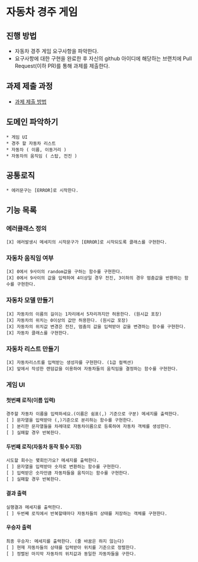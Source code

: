 # 자동차 경주 게임
## 진행 방법
* 자동차 경주 게임 요구사항을 파악한다.
* 요구사항에 대한 구현을 완료한 후 자신의 github 아이디에 해당하는 브랜치에 Pull Request(이하 PR)를 통해 과제를 제출한다.

## 과제 제출 과정
* [과제 제출 방법](https://github.com/next-step/nextstep-docs/tree/master/precourse)

## 도메인 파악하기
    * 게임 UI 
    * 경주 할 자동차 리스트
    * 자동차 ( 이름, 이동거리 )
    * 자동차의 움직임 ( 스탑, 전진 )

## 공통로직
    * 에러문구는 [ERROR]로 시작한다.

## 기능 목록
### 에러클래스 정의
    [X] 에러발생시 메세지의 시작문구가 [ERROR]로 시작되도록 클래스를 구현한다.
 
### 자동차 움직임 여부
    [X] 0에서 9사이의 random값을 구하는 함수를 구현한다.
    [X] 0에서 9사이의 값을 입력하여 4이상일 경우 전진, 3이하의 경우 멈춤값을 반환하는 함수를 구현한다.

### 자동차 모델 만들기
    [X] 자동차의 이름의 길이는 1자리에서 5자리까지만 허용한다. (원시값 포장)
    [X] 자동차의 위치는 0이상의 값만 허용한다. (원시값 포장)
    [X] 자동차의 위치값 변경은 전진, 멈춤의 값을 입력받아 값을 변경하는 함수를 구현한다.  
    [X] 자동차 클래스를 구현한다. 
    
### 자동차 리스트 만들기
    [X] 자동차리스트를 입력받는 생성자를 구현한다. (1급 컬렉션)
    [X] 앞에서 작성한 랜덤값을 이용하여 자동차들의 움직임을 결정하는 함수를 구현한다.

### 게임 UI 
#### 첫번째 로직(이름 입력)
    경주할 자동차 이름을 입력하세요.(이름은 쉼표(,) 기준으로 구분) 메세지를 출력한다.
    [ ] 문자열을 입력받아 (,)기준으로 분리하는 함수를 구현한다.
    [ ] 분리한 문자열들을 차례대로 자동차이름으로 등록하여 자동차 객체를 생성한다.
    [ ] 실패할 경우 반복한다.

#### 두번째 로직(자동차 동작 횟수 지정)
    시도할 회수는 몇회인가요? 메세지를 출력한다.
    [ ] 문자열을 입력받아 숫자로 변환하는 함수를 구현한다.
    [ ] 입력받은 숫자만큼 자동차들을 움직이는 함수를 구현한다. 
    [ ] 실패할 경우 반복한다.
    
#### 결과 출력
    실행결과 메세지를 출력한다.
    [ ] 두번째 로직에서 반복할때마다 자동차들의 상태를 저장하는 객체를 구현한다.
    
#### 우승자 출력
    최종 우승자: 메세지를 출력한다. (줄 바꿈은 하지 않는다)
    [ ] 현재 자동차들의 상태를 입력받아 위치를 기준으로 정렬한다.
    [ ] 정렬된 마지막 자동차의 위치값과 동일한 자동차들을 구한다.  
